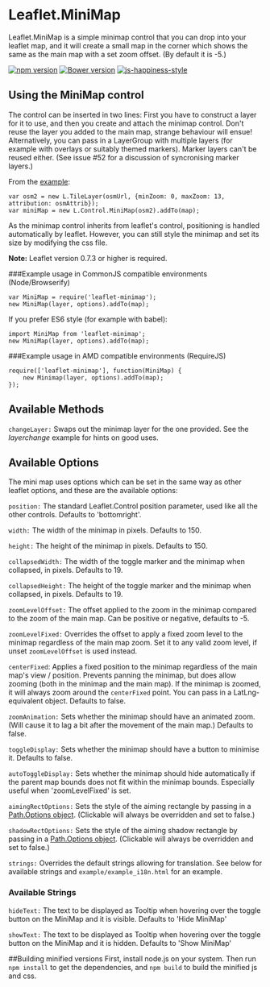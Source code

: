 # Leaflet.MiniMap

Leaflet.MiniMap is a simple minimap control that you can drop into your leaflet map, and it will create a small map in the corner which shows the same as the main map with a set zoom offset. (By default it is -5.)

[![npm version](https://badge.fury.io/js/leaflet-minimap.svg)](https://www.npmjs.com/package/leaflet-minimap)
[![Bower version](https://badge.fury.io/bo/leaflet-minimap.svg)](https://github.com/Norkart/Leaflet-MiniMap)
[![js-happiness-style](https://img.shields.io/badge/code%20style-happiness-brightgreen.svg?style=flat-square)](https://github.com/JedWatson/happiness)

## Using the MiniMap control

The control can be inserted in two lines: First you have to construct a layer for it to use, and then you create and attach the minimap control. Don't reuse the layer you added to the main map, strange behaviour will ensue! Alternatively, you can pass in a LayerGroup with multiple layers (for example with overlays or suitably themed markers). Marker layers can't be reused either. (See issue #52 for a discussion of syncronising marker layers.)

From the [example](http://norkart.github.com/Leaflet-MiniMap/example.html):

    var osm2 = new L.TileLayer(osmUrl, {minZoom: 0, maxZoom: 13, attribution: osmAttrib});
    var miniMap = new L.Control.MiniMap(osm2).addTo(map);

As the minimap control inherits from leaflet's control, positioning is handled automatically by leaflet. However, you can still style the minimap and set its size by modifying the css file.

**Note:** Leaflet version 0.7.3 or higher is required.

###Example usage in CommonJS compatible environments (Node/Browserify)

    var MiniMap = require('leaflet-minimap');
    new MiniMap(layer, options).addTo(map);

If you prefer ES6 style (for example with babel):

    import MiniMap from 'leaflet-minimap';
    new MiniMap(layer, options).addTo(map);

###Example usage in AMD compatible environments (RequireJS)

    require(['leaflet-minimap'], function(MiniMap) {
        new Minimap(layer, options).addTo(map);
    });

## Available Methods

`changeLayer:` Swaps out the minimap layer for the one provided. See the _layerchange_ example for hints on good uses.

## Available Options
 The mini map uses options which can be set in the same way as other leaflet options, and these are the available options:

`position:` The standard Leaflet.Control position parameter, used like all the other controls. Defaults to 'bottomright'.

`width:` The width of the minimap in pixels. Defaults to 150.

`height:` The height of the minimap in pixels. Defaults to 150.

`collapsedWidth:` The width of the toggle marker and the minimap when collapsed, in pixels. Defaults to 19.

`collapsedHeight:` The height of the toggle marker and the minimap when collapsed, in pixels. Defaults to 19.

`zoomLevelOffset:` The offset applied to the zoom in the minimap compared to the zoom of the main map. Can be positive or negative, defaults to -5.

`zoomLevelFixed:` Overrides the offset to apply a fixed zoom level to the minimap regardless of the main map zoom. Set it to any valid zoom level, if unset `zoomLevelOffset` is used instead.

`centerFixed`: Applies a fixed position to the minimap regardless of the main map's view / position. Prevents panning the minimap, but does allow zooming (both in the minimap and the main map). If the minimap is zoomed, it will always zoom around the `centerFixed` point. You can pass in a LatLng-equivalent object. Defaults to false.

`zoomAnimation:` Sets whether the minimap should have an animated zoom. (Will cause it to lag a bit after the movement of the main map.) Defaults to false.

`toggleDisplay:` Sets whether the minimap should have a button to minimise it. Defaults to false.

`autoToggleDisplay:` Sets whether the minimap should hide automatically if the parent map bounds does not fit within the minimap bounds. Especially useful when 'zoomLevelFixed' is set.

`aimingRectOptions:` Sets the style of the aiming rectangle by passing in a [Path.Options object](http://leafletjs.com/reference.html#path-options). (Clickable will always be overridden and set to false.)

`shadowRectOptions:` Sets the style of the aiming shadow rectangle by passing in a [Path.Options object](http://leafletjs.com/reference.html#path-options). (Clickable will always be overridden and set to false.)

`strings:` Overrides the default strings allowing for translation. See below for available strings and `example/example_i18n.html` for an example.

### Available Strings

`hideText:` The text to be displayed as Tooltip when hovering over the toggle button on the MiniMap and it is visible. Defaults to 'Hide MiniMap'

`showText:` The text to be displayed as Tooltip when hovering over the toggle button on the MiniMap and it is hidden. Defaults to 'Show MiniMap'

##Building minified versions
First, install node.js on your system. Then run `npm install` to get the dependencies, and `npm build` to build
the minified js and css.
